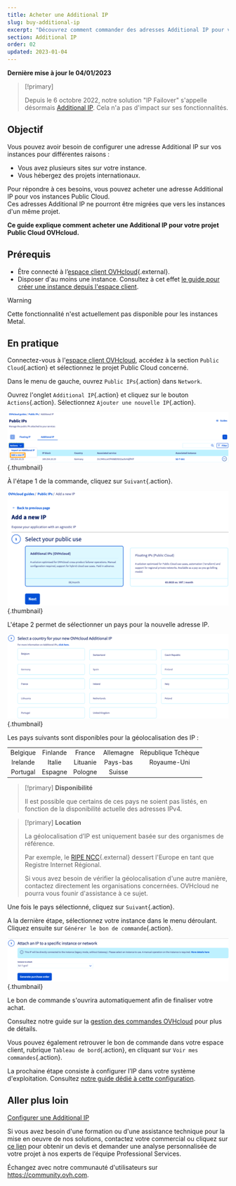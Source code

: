 ```yaml
---
title: Acheter une Additional IP
slug: buy-additional-ip
excerpt: "Découvrez comment commander des adresses Additional IP pour vos instances"
section: Additional IP
order: 02
updated: 2023-01-04
---
```


**Dernière mise à jour le 04/01/2023**

> [!primary]
>
> Depuis le 6 octobre 2022, notre solution "IP Failover" s'appelle désormais [Additional IP](https://www.ovhcloud.com/fr-ca/network/additional-ip/). Cela n'a pas d'impact sur ses fonctionnalités.
>

## Objectif

Vous pouvez avoir besoin de configurer une adresse Additional IP sur vos instances pour différentes raisons :

- Vous avez plusieurs sites sur votre instance.
- Vous hébergez des projets internationaux.

Pour répondre à ces besoins, vous pouvez acheter une adresse Additional IP pour vos instances Public Cloud.<br>
Ces adresses Additional IP ne pourront être migrées que vers les instances d'un même projet.

**Ce guide explique comment acheter une Additional IP pour votre projet Public Cloud OVHcloud.**

## Prérequis

- Être connecté à l’[espace client OVHcloud](https://ca.ovh.com/auth/?action=gotomanager&from=https://www.ovh.com/ca/fr/&ovhSubsidiary=qc){.external}.
- Disposer d'au moins une instance. Consultez à cet effet [le guide pour créer une instance depuis l'espace client](https://docs.ovh.com/ca/fr/public-cloud/premiers-pas-instance-public-cloud/).

> [!warning]
> Cette fonctionnalité n'est actuellement pas disponible pour les instances Metal.
>

## En pratique

Connectez-vous à l'[espace client OVHcloud](https://ca.ovh.com/auth/?action=gotomanager&from=https://www.ovh.com/ca/fr/&ovhSubsidiary=qc), accédez à la section `Public Cloud`{.action} et sélectionnez le projet Public Cloud concerné.

Dans le menu de gauche, ouvrez `Public IPs`{.action} dans `Network`.

Ouvrez l'onglet `Additional IP`{.action} et cliquez sur le bouton `Actions`{.action}. Sélectionnez `Ajouter une nouvelle IP`{.action}.

![Ajout IP](images/buyaddIP_01.png){.thumbnail}

À l'étape 1 de la commande, cliquez sur `Suivant`{.action}.

![Ajout IP](images/buyaddIP_02.png){.thumbnail}

L'étape 2 permet de sélectionner un pays pour la nouvelle adresse IP.

![Ajout IP](images/buyaddIP_03.png){.thumbnail}

Les pays suivants sont disponibles pour la géolocalisation des IP :

|          |          |          |           |                |
|:--------:|:--------:|:--------:|:---------:|:--------------:|
| Belgique  | Finlande  | France   | Allemagne   | République Tchèque |
| Irelande  |  Italie   | Lituanie | Pays-bas | Royaume-Uni    |
| Portugal |  Espagne   |  Pologne |  Suisse |                 |

> [!primary] **Disponibilité**
> 
> Il est possible que certains de ces pays ne soient pas listés, en fonction de la disponibilité actuelle des adresses IPv4.
> 

> [!primary] **Location**
>
> La géolocalisation d’IP est uniquement basée sur des organismes de référence.
> 
> Par exemple, le [RIPE NCC](https://www.ripe.net/){.external} dessert l'Europe en tant que Registre Internet Régional.
>
> Si vous avez besoin de vérifier la géolocalisation d'une autre manière, contactez directement les organisations concernées. OVHcloud ne pourra vous founir d'assistance à ce sujet.

Une fois le pays sélectionné, cliquez sur `Suivant`{.action}.

A la dernière étape, sélectionnez votre instance dans le menu déroulant. Cliquez ensuite sur `Générer le bon de commande`{.action}.

![Ajout IP](images/buyaddIP_04.png){.thumbnail}

Le bon de commande s'ouvrira automatiquement afin de finaliser votre achat.

Consultez notre guide sur la [gestion des commandes OVHcloud](https://docs.ovh.com/ca/fr/billing/gerer-ses-commandes-ovh/) pour plus de détails.

Vous pouvez également retrouver le bon de commande dans votre espace client, rubrique `Tableau de bord`{.action}, en cliquant sur `Voir mes commandes`{.action}.

La prochaine étape consiste à configurer l’IP dans votre système d'exploitation. Consultez [notre guide dédié à cette configuration](https://docs.ovh.com/ca/fr/publiccloud/network-services/configure-additional-ip/).

## Aller plus loin

[Configurer une Additional IP](https://docs.ovh.com/ca/fr/publiccloud/network-services/configure-additional-ip/)

Si vous avez besoin d'une formation ou d'une assistance technique pour la mise en oeuvre de nos solutions, contactez votre commercial ou cliquez sur [ce lien](https://www.ovhcloud.com/fr-ca/professional-services/) pour obtenir un devis et demander une analyse personnalisée de votre projet à nos experts de l’équipe Professional Services. 

Échangez avec notre communauté d'utilisateurs sur <https://community.ovh.com>.
